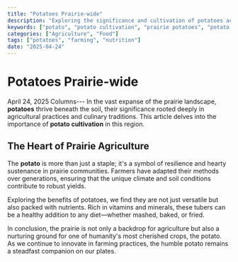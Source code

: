 ```yaml
---
title: "Potatoes Prairie-wide"
description: "Exploring the significance and cultivation of potatoes across the prairies."
keywords: ["potato", "potato cultivation", "prairie potatoes", "potato benefits"]
categories: ["Agriculture", "Food"]
tags: ["potatoes", "farming", "nutrition"]
date: "2025-04-24"
---
```


# Potatoes Prairie-wide

April 24, 2025 Columns---
In the vast expanse of the prairie landscape, **potatoes** thrive beneath the soil, their significance rooted deeply in agricultural practices and culinary traditions. This article delves into the importance of **potato cultivation** in this region.

## The Heart of Prairie Agriculture

The **potato** is more than just a staple; it's a symbol of resilience and hearty sustenance in prairie communities. Farmers have adapted their methods over generations, ensuring that the unique climate and soil conditions contribute to robust yields.

Exploring the benefits of potatoes, we find they are not just versatile but also packed with nutrients. Rich in vitamins and minerals, these tubers can be a healthy addition to any diet—whether mashed, baked, or fried. 

In conclusion, the prairie is not only a backdrop for agriculture but also a nurturing ground for one of humanity's most cherished crops, the potato. As we continue to innovate in farming practices, the humble potato remains a steadfast companion on our plates.